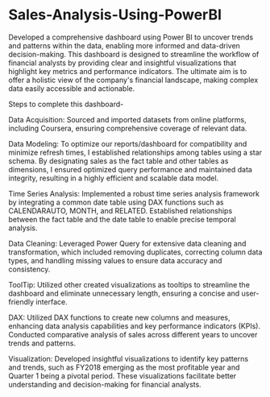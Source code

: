 # Sales-Analysis-Using-PowerBI

Developed a comprehensive dashboard using Power BI to uncover trends and patterns within the data, enabling more informed and data-driven decision-making. 
This dashboard is designed to streamline the workflow of financial analysts by providing clear and insightful visualizations that highlight key metrics and performance indicators. 
The ultimate aim is to offer a holistic view of the company's financial landscape, making complex data easily accessible and actionable.

Steps to complete this dashboard-

Data Acquisition: Sourced and imported datasets from online platforms, including Coursera, ensuring comprehensive coverage of relevant data.

Data Modeling: To optimize our reports/dashboard for compatibility and minimize refresh times, I established relationships among tables using a star schema. By designating sales as the fact table and other tables as dimensions, I ensured optimized query performance and maintained data integrity, resulting in a highly efficient and scalable data model.

Time Series Analysis: Implemented a robust time series analysis framework by integrating a common date table using DAX functions such as CALENDARAUTO, MONTH, and RELATED. Established relationships between the fact table and the date table to enable precise temporal analysis.

Data Cleaning: Leveraged Power Query for extensive data cleaning and transformation, which included removing duplicates, correcting column data types, and handling missing values to ensure data accuracy and consistency.

ToolTip: Utilized other created visualizations as tooltips to streamline the dashboard and eliminate unnecessary length, ensuring a concise and user-friendly interface.

DAX: Utilized DAX functions to create new columns and measures, enhancing data analysis capabilities and key performance indicators (KPIs). Conducted comparative analysis of sales across different years to uncover trends and patterns.

Visualization: Developed insightful visualizations to identify key patterns and trends, such as FY2018 emerging as the most profitable year and Quarter 1 being a pivotal period. These visualizations facilitate better understanding and decision-making for financial analysts.
